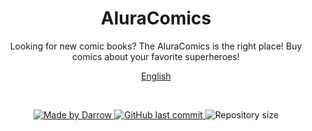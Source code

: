 <h1 align="center">
AluraComics
</h1>

<p align="center">
Looking for new comic books? The AluraComics is the right place! Buy comics about your favorite superheroes!
</p>

<p align="center">
  <a href="README.md">English</a>
</p>

<br>

<p align="center">

  <a href="https://github.com/darrow12">
    <img src="https://img.shields.io/static/v1?label=Made by&message=Darrow&color=0A3872&labelColor=041832&style=<STYLE>&logo=github" alt="Made by Darrow" title="Made by Darrow">
  </a>

  <a href="https://github.com/darrow12/AluraComics/commits/main">
    <img alt="GitHub last commit" src="https://img.shields.io/github/last-commit/darrow12/AluraComics?label=Last commit&color=0A3872&labelColor=041832">
  </a>

  <img alt="Repository size" src="https://img.shields.io/github/repo-size/darrow12/AluraComics?label=Repository size&color=0A3872&labelColor=041832">
</p>
